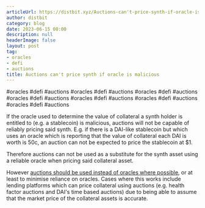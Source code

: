 ```yaml
---
articleUrl: https://distbit.xyz/Auctions-can't-price-synth-if-oracle-is-malicious
author: distbit
category: blog
date: 2023-06-15 00:00
description: null
headerImage: false
layout: post
tag:
- oracles
- defi
- auctions
title: Auctions can't price synth if oracle is malicious
---
```


#oracles #defi #auctions
#oracles #defi #auctions
#oracles #defi #auctions
#oracles #defi #auctions
#oracles #defi #auctions
#oracles #defi #auctions
#oracles #defi #auctions
 
 
If the oracle used to determine the value of collateral a synth holder is entitled to (e.g. a stablecoin) is malicious, auctions will not be capable of reliably pricing said synth. E.g. if there is a DAI-like stablecoin but which uses an oracle which is reporting that the value of collateral each DAI is worth is 50c, an auction can not be expected to price the stablecoin at $1. 

Therefore auctions can not be used as a substitute for the synth asset using a reliable oracle when pricing said collateral asset.

However [auctions should be used instead of oracles where possible](/Auctions-should-be-used-instead-of-oracles-where-possible), or at least to minimise reliance on oracles. Cases where this works include lending platforms which can price collateral using auctions (e.g. health factor auctions and DAI's time based auctions) due to being able to assume that the market price of the collateral assets is accurate.
